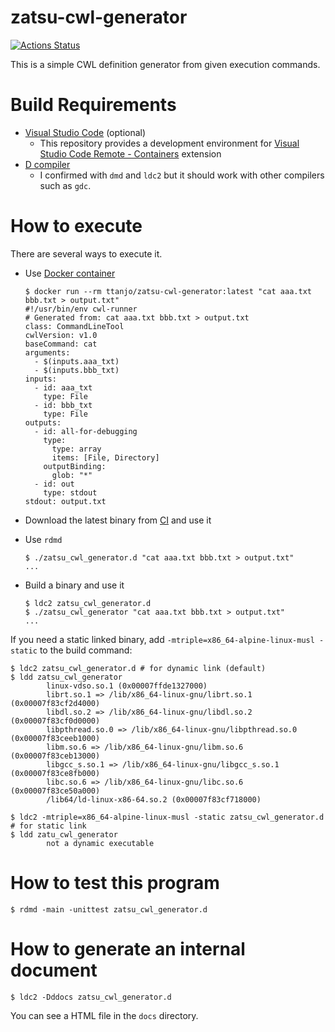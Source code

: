 # zatsu-cwl-generator
[![Actions Status](https://github.com/tom-tan/zatsu-cwl-generator/workflows/Actions/badge.svg)](https://github.com/tom-tan/zatsu-cwl-generator/actions)

This is a simple CWL definition generator from given execution commands.

# Build Requirements
- [Visual Studio Code](https://code.visualstudio.com) (optional)
  - This repository provides a development environment for [Visual Studio Code Remote - Containers](https://marketplace.visualstudio.com/items?itemName=ms-vscode-remote.remote-containers) extension
- [D compiler](https://dlang.org/download.html)
  - I confirmed with `dmd` and `ldc2` but it should work with other compilers such as `gdc`.

# How to execute

There are several ways to execute it.

- Use [Docker container](https://hub.docker.com/r/ttanjo/zatsu-cwl-generator)

  ```console
  $ docker run --rm ttanjo/zatsu-cwl-generator:latest "cat aaa.txt bbb.txt > output.txt"
  #!/usr/bin/env cwl-runner
  # Generated from: cat aaa.txt bbb.txt > output.txt
  class: CommandLineTool
  cwlVersion: v1.0
  baseCommand: cat
  arguments:
    - $(inputs.aaa_txt)
    - $(inputs.bbb_txt)
  inputs:
    - id: aaa_txt
      type: File
    - id: bbb_txt
      type: File
  outputs:
    - id: all-for-debugging
      type:
        type: array
        items: [File, Directory]
      outputBinding:
        glob: "*"
    - id: out
      type: stdout
  stdout: output.txt
  ```

- Download the latest binary from [CI](https://github.com/tom-tan/zatsu-cwl-generator/actions) and use it

- Use `rdmd`
  ```console
  $ ./zatsu_cwl_generator.d "cat aaa.txt bbb.txt > output.txt"
  ...
  ```

- Build a binary and use it
  ```console
  $ ldc2 zatsu_cwl_generator.d
  $ ./zatsu_cwl_generator "cat aaa.txt bbb.txt > output.txt"
  ...
  ```

If you need a static linked binary, add `-mtriple=x86_64-alpine-linux-musl -static` to the build command:
```console
$ ldc2 zatsu_cwl_generator.d # for dynamic link (default)
$ ldd zatsu_cwl_generator
        linux-vdso.so.1 (0x00007ffde1327000)
        librt.so.1 => /lib/x86_64-linux-gnu/librt.so.1 (0x00007f83cf2d4000)
        libdl.so.2 => /lib/x86_64-linux-gnu/libdl.so.2 (0x00007f83cf0d0000)
        libpthread.so.0 => /lib/x86_64-linux-gnu/libpthread.so.0 (0x00007f83ceeb1000)
        libm.so.6 => /lib/x86_64-linux-gnu/libm.so.6 (0x00007f83ceb13000)
        libgcc_s.so.1 => /lib/x86_64-linux-gnu/libgcc_s.so.1 (0x00007f83ce8fb000)
        libc.so.6 => /lib/x86_64-linux-gnu/libc.so.6 (0x00007f83ce50a000)
        /lib64/ld-linux-x86-64.so.2 (0x00007f83cf718000)

$ ldc2 -mtriple=x86_64-alpine-linux-musl -static zatsu_cwl_generator.d # for static link
$ ldd zatu_cwl_generator
        not a dynamic executable
```

# How to test this program

```console
$ rdmd -main -unittest zatsu_cwl_generator.d
```

# How to generate an internal document

```console
$ ldc2 -Dddocs zatsu_cwl_generator.d
```

You can see a HTML file in the `docs` directory.
